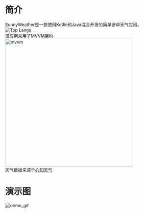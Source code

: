 # 简介
SunnyWeather是一款使用Kotlin和Java混合开发的简单安卓天气应用。</br>
![Top Langs](https://github-readme-stats.vercel.app/api/top-langs/?username=DoubleYellowIce&exclude_repo=MagaCommunity)</br>
该应用采用了MVVM架构</br>
<img width="418" alt="mvvm" src="https://user-images.githubusercontent.com/65336599/139617319-203e65f4-ec94-454a-8fb9-605937a1445d.png"></br>
天气数据来源于[心知天气](https://www.seniverse.com/)
# 演示图
![demo_gif](https://user-images.githubusercontent.com/65336599/139616040-bba91aab-4060-4eec-a887-a47d40ac56fa.gif)</br>
